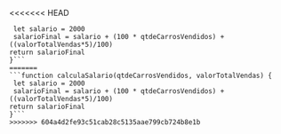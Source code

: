 <<<<<<< HEAD
```function calculaSalario(qtdeCarrosVendidos, valorTotalVendas) {
 let salario = 2000
 salarioFinal = salario + (100 * qtdeCarrosVendidos) +((valorTotalVendas*5)/100)
return salarioFinal
}```
=======
```function calculaSalario(qtdeCarrosVendidos, valorTotalVendas) {
 let salario = 2000
 salarioFinal = salario + (100 * qtdeCarrosVendidos) +((valorTotalVendas*5)/100)
return salarioFinal
}```
>>>>>>> 604a4d2fe93c51cab28c5135aae799cb724b8e1b
